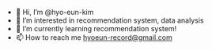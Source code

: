 - 👋 Hi, I’m @hyo-eun-kim
- 👀 I’m interested in recommendation system, data analysis
- 🌱 I’m currently learning recommendation system!
- 📫 How to reach me hyoeun-record@gmail.com

<!---
hyo-eun-kim/hyo-eun-kim is a ✨ special ✨ repository because its `README.md` (this file) appears on your GitHub profile.
You can click the Preview link to take a look at your changes.
--->
